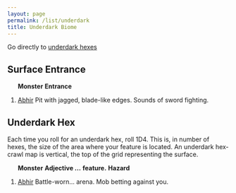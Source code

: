 ```yaml
---
layout: page
permalink: /list/underdark
title: Underdark Biome
---
```


Go directly to [underdark hexes](#underdark-hex)

## Surface Entrance

&nbsp; &nbsp; &nbsp; <span class="a">**Monster**</span> <span class="dd">**Entrance**</span>
1. <span class="a">[Abhir](/monsters/abhir)</span> <span class="d">Pit with jagged, blade-like edges. Sounds of sword fighting.</span>

## Underdark Hex

Each time you roll for an underdark hex, roll 1D4. This is, in number of hexes, the size of the area where your feature is located. An underdark hex-crawl map is vertical, the top of the grid representing the surface.

&nbsp; &nbsp; &nbsp; <span class="a">**Monster**</span> <span class="bb">**Adjective ...**</span> <span class="cc">**feature.**</span> **Hazard**

1. <span class="a">[Abhir](/monsters/abhir)</span> <span class="b">Battle-worn...</span>  <span class="c">arena.</span> <span class="d">Mob betting against you.</span> 
